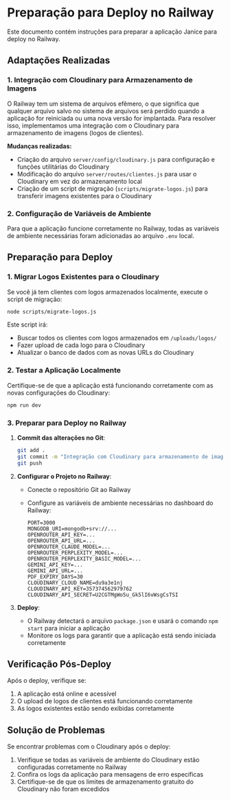 # Preparação para Deploy no Railway

Este documento contém instruções para preparar a aplicação Janice para deploy no Railway.

## Adaptações Realizadas

### 1. Integração com Cloudinary para Armazenamento de Imagens

O Railway tem um sistema de arquivos efêmero, o que significa que qualquer arquivo salvo no sistema de arquivos será perdido quando a aplicação for reiniciada ou uma nova versão for implantada. Para resolver isso, implementamos uma integração com o Cloudinary para armazenamento de imagens (logos de clientes).

**Mudanças realizadas:**

- Criação do arquivo `server/config/cloudinary.js` para configuração e funções utilitárias do Cloudinary
- Modificação do arquivo `server/routes/clientes.js` para usar o Cloudinary em vez do armazenamento local
- Criação de um script de migração (`scripts/migrate-logos.js`) para transferir imagens existentes para o Cloudinary

### 2. Configuração de Variáveis de Ambiente

Para que a aplicação funcione corretamente no Railway, todas as variáveis de ambiente necessárias foram adicionadas ao arquivo `.env` local.

## Preparação para Deploy

### 1. Migrar Logos Existentes para o Cloudinary

Se você já tem clientes com logos armazenados localmente, execute o script de migração:

```bash
node scripts/migrate-logos.js
```

Este script irá:
- Buscar todos os clientes com logos armazenados em `/uploads/logos/`
- Fazer upload de cada logo para o Cloudinary
- Atualizar o banco de dados com as novas URLs do Cloudinary

### 2. Testar a Aplicação Localmente

Certifique-se de que a aplicação está funcionando corretamente com as novas configurações do Cloudinary:

```bash
npm run dev
```

### 3. Preparar para Deploy no Railway

1. **Commit das alterações no Git**:
   ```bash
   git add .
   git commit -m "Integração com Cloudinary para armazenamento de imagens"
   git push
   ```

2. **Configurar o Projeto no Railway**:
   - Conecte o repositório Git ao Railway
   - Configure as variáveis de ambiente necessárias no dashboard do Railway:

     ```
     PORT=3000
     MONGODB_URI=mongodb+srv://...
     OPENROUTER_API_KEY=...
     OPENROUTER_API_URL=...
     OPENROUTER_CLAUDE_MODEL=...
     OPENROUTER_PERPLEXITY_MODEL=...
     OPENROUTER_PERPLEXITY_BASIC_MODEL=...
     GEMINI_API_KEY=...
     GEMINI_API_URL=...
     PDF_EXPIRY_DAYS=30
     CLOUDINARY_CLOUD_NAME=du9a3e1nj
     CLOUDINARY_API_KEY=357374562979762
     CLOUDINARY_API_SECRET=U2CGTMgWo5u_Gk5lI6vWsgCsTSI
     ```

3. **Deploy**:
   - O Railway detectará o arquivo `package.json` e usará o comando `npm start` para iniciar a aplicação
   - Monitore os logs para garantir que a aplicação está sendo iniciada corretamente

## Verificação Pós-Deploy

Após o deploy, verifique se:

1. A aplicação está online e acessível
2. O upload de logos de clientes está funcionando corretamente
3. As logos existentes estão sendo exibidas corretamente

## Solução de Problemas

Se encontrar problemas com o Cloudinary após o deploy:

1. Verifique se todas as variáveis de ambiente do Cloudinary estão configuradas corretamente no Railway
2. Confira os logs da aplicação para mensagens de erro específicas
3. Certifique-se de que os limites de armazenamento gratuito do Cloudinary não foram excedidos

